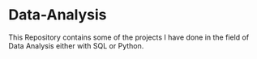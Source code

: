 # Data-Analysis

This Repository contains some of the projects I have done in the field of Data Analysis either with SQL or Python.
